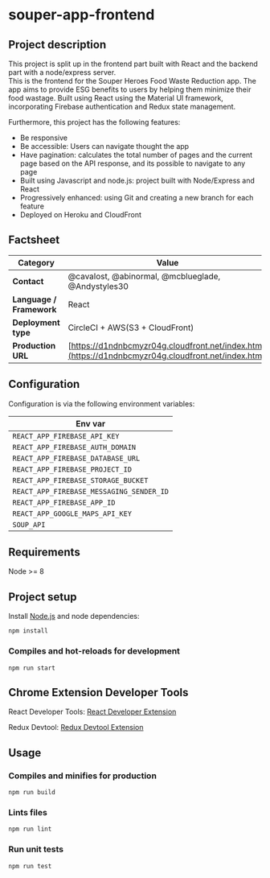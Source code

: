 # souper-app-frontend

## Project description

This project is split up in the frontend part built with React and the backend part with a node/express server.  
This is the frontend for the Souper Heroes Food Waste Reduction app.
The app aims to provide ESG benefits to users by helping them minimize their food wastage.
Built using React using the Material UI framework, incorporating Firebase authentication and Redux state management.

Furthermore, this project has the following features:
 * Be responsive
 * Be accessible: Users can navigate thought the app
 * Have pagination: calculates the total number of pages and the current page based on the API response, and its possible to navigate to any page
 * Built using Javascript and node.js: project built with Node/Express and React
 * Progressively enhanced: using Git and creating a new branch for each feature
 * Deployed on Heroku and CloudFront
 
## Factsheet

| **Category**              | **Value**                                 |
| ------------------------- | ---------------------------------------- |
| **Contact**               | @cavalost, @abinormal, @mcblueglade, @Andystyles30
| **Language / Framework**  | React
| **Deployment type**       | CircleCI + AWS(S3 + CloudFront)
| **Production URL**     | [https://d1ndnbcmyzr04g.cloudfront.net/index.html](https://d1ndnbcmyzr04g.cloudfront.net/index.html)|


## Configuration

Configuration is via the following environment variables:

| Env var      |    
| ------------ |
| `REACT_APP_FIREBASE_API_KEY` | 
| `REACT_APP_FIREBASE_AUTH_DOMAIN` |
| `REACT_APP_FIREBASE_DATABASE_URL` | 
| `REACT_APP_FIREBASE_PROJECT_ID` | 
| `REACT_APP_FIREBASE_STORAGE_BUCKET` | 
| `REACT_APP_FIREBASE_MESSAGING_SENDER_ID` | 
| `REACT_APP_FIREBASE_APP_ID` |
| `REACT_APP_GOOGLE_MAPS_API_KEY` |
| `SOUP_API` |
 

## Requirements
Node >= 8

## Project setup
Install [Node.js](http://nodejs.org/) and node dependencies:

```
npm install
```

### Compiles and hot-reloads for development
```
npm run start
```
## Chrome Extension Developer Tools 

React Developer Tools:
[React Developer Extension](https://chrome.google.com/webstore/detail/react-developer-tools/fmkadmapgofadopljbjfkapdkoienihi?hl=en)

Redux Devtool:
[Redux Devtool Extension](https://chrome.google.com/webstore/detail/redux-devtools/lmhkpmbekcpmknklioeibfkpmmfibljd)


## Usage

### Compiles and minifies for production
```
npm run build
```

### Lints files
```
npm run lint
```

### Run unit tests
```
npm run test
```

